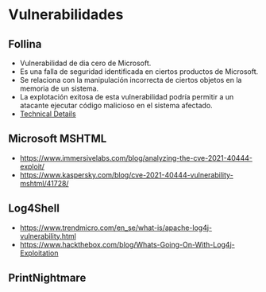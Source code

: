 # Vulnerabilidades

## Follina

- Vulnerabilidad de dia cero de Microsoft.
- Es una falla de seguridad identificada en ciertos productos de Microsoft.
- Se relaciona con la manipulación incorrecta de ciertos objetos en la memoria de un sistema.
- La explotación exitosa de esta vulnerabilidad podría permitir a un atacante ejecutar código malicioso en el sistema afectado.
- [Technical Details](https://www.hackthebox.com/blog/cve-2022-30190-follina-explained)

## Microsoft MSHTML

- https://www.immersivelabs.com/blog/analyzing-the-cve-2021-40444-exploit/
- https://www.kaspersky.com/blog/cve-2021-40444-vulnerability-mshtml/41728/

## Log4Shell

- https://www.trendmicro.com/en_se/what-is/apache-log4j-vulnerability.html
- https://www.hackthebox.com/blog/Whats-Going-On-With-Log4j-Exploitation

## PrintNightmare

